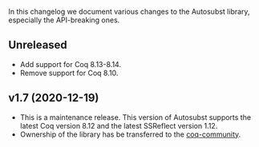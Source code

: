 In this changelog we document various changes to the Autosubst
library, especially the API-breaking ones.

## Unreleased

- Add support for Coq 8.13-8.14.
- Remove support for Coq 8.10.

## v1.7 (2020-12-19)

- This is a maintenance release. This version of Autosubst supports the latest
  Coq version 8.12 and the latest SSReflect version 1.12.
- Ownership of the library has be transferred to the
  [coq-community](https://github.com/coq-community/autosubst).
